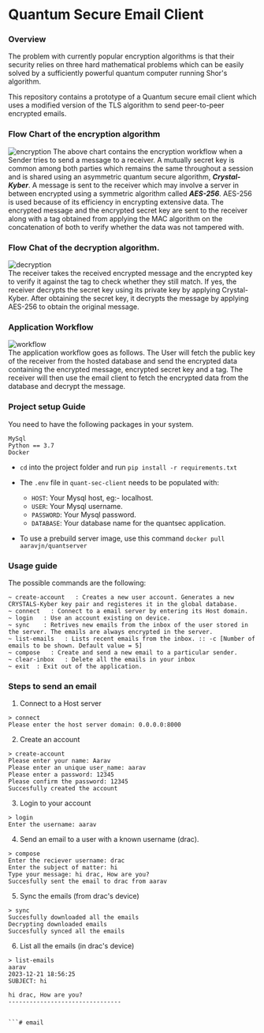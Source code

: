 # Quantum Secure Email Client

### Overview
The problem with currently popular encryption algorithms is that their security relies on three hard mathematical problems which can be easily solved by a sufficiently powerful quantum computer running Shor's algorithm.<br>

This repository contains a prototype of a Quantum secure email client which uses a modified version of the TLS algorithm to send peer-to-peer encrypted emails.<br>

### Flow Chart of the encryption algorithm
![encryption](https://github.com/aaravjn/quantum-secure-email-client/assets/73699304/5b88d2ef-de78-4fdd-a14e-8363ab02c722)
The above chart contains the encryption workflow when a Sender tries to send a message to a receiver. A mutually secret key is common among both parties which remains the same throughout a session and is shared using an asymmetric quantum secure algorithm, <strong>*Crystal-Kyber*</strong>. A message is sent to the receiver which may involve a server in between encrypted using a symmetric algorithm called <strong>*AES-256*</strong>. AES-256 is used because of its efficiency in encrypting extensive data. The encrypted message and the encrypted secret key are sent to the receiver along with a tag obtained from applying the MAC algorithm on the concatenation of both to verify whether the data was not tampered with.


### Flow Chat of the decryption algorithm.
![decryption](https://github.com/aaravjn/quantum-secure-email-client/assets/73699304/536bc67b-ae10-44cd-a897-d3bf85317d0b) <br>
The receiver takes the received encrypted message and the encrypted key to verify it against the tag to check whether they still match. If yes, the receiver decrypts the secret key using its private key by applying Crystal-Kyber. After obtaining the secret key, it decrypts the message by applying AES-256 to obtain the original message.

### Application Workflow
![workflow](https://github.com/aaravjn/quantum-secure-email-client/assets/73699304/bd474c11-f5b2-48f2-bbdf-732d9efe279d) <br>
The application workflow goes as follows. The User will fetch the public key of the receiver from the hosted database and send the encrypted data containing the encrypted message, encrypted secret key and a tag. The receiver will then use the email client to fetch the encrypted data from the database and decrypt the message.


### Project setup Guide
You need to have the following packages in your system.
```
MySql
Python == 3.7
Docker
```

* `cd` into the project folder and run `pip install -r requirements.txt`

* The `.env` file in `quant-sec-client` needs to be populated with:
  - `HOST`: Your Mysql host, eg:- localhost.
  - `USER`: Your Mysql username.
  - `PASSWORD`: Your Mysql password.
  - `DATABASE`: Your database name for the quantsec application.

* To use a prebuild server image, use this command `docker pull aaravjn/quantserver`

### Usage guide
The possible commands are the following:
```
~ create-account   : Creates a new user account. Generates a new CRYSTALS-Kyber key pair and registeres it in the global database.
~ connect   : Connect to a email server by entering its Host domain.
~ login   : Use an account existing on device.
~ sync    : Retrives new emails from the inbox of the user stored in the server. The emails are always encrypted in the server.
~ list-emails   : Lists recent emails from the inbox. :: -c [Number of emails to be shown. Default value = 5]
~ compose   : Create and send a new email to a particular sender.
~ clear-inbox   : Delete all the emails in your inbox
~ exit  : Exit out of the application.
```

### Steps to send an email

1. Connect to a Host server
```
> connect
Please enter the host server domain: 0.0.0.0:8000
```

2. Create an account
```
> create-account
Please enter your name: Aarav
Please enter an unique user_name: aarav
Please enter a password: 12345
Please confirm the password: 12345
Succesfully created the account
```

3. Login to your account
```
> login
Enter the username: aarav
```

4. Send an email to a user with a known username (drac).
```
> compose
Enter the reciever username: drac
Enter the subject of matter: hi    
Type your message: hi drac, How are you?
Succesfully sent the email to drac from aarav
```

5. Sync the emails (from drac's device)
```
> sync
Succesfully downloaded all the emails
Decrypting downloaded emails
Succesfully synced all the emails
```

6. List all the emails (in drac's device)
```
> list-emails
aarav
2023-12-21 18:56:25
SUBJECT: hi

hi drac, How are you?
--------------------------------


```#   e m a i l  
 